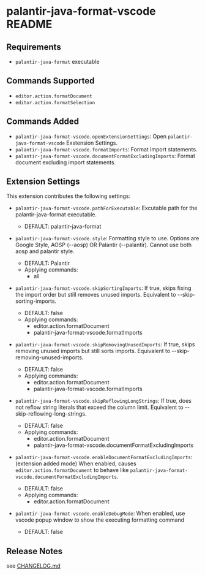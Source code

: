 # palantir-java-format-vscode README

## Requirements

- `palantir-java-format` executable

## Commands Supported

- `editor.action.formatDocument`
- `editor.action.formatSelection`

## Commands Added

- `palantir-java-format-vscode.openExtensionSettings`: Open `palantir-java-format-vscode` Exstension Settings.
- `palantir-java-format-vscode.formatImports`: Format import statements.
- `palantir-java-format-vscode.documentFormatExcludingImports`: Format document excluding import statements.

## Extension Settings

This extension contributes the following settings:

- `palantir-java-format-vscode.pathForExecutable`: Excutable path for the palantir-java-format executable.
  - DEFAULT: palantir-java-format
- `palantir-java-format-vscode.style`: Formatting style to use. Options are Google Style, AOSP (--aosp) OR Palantir (--palantir). Cannot use both aosp and palantir style.
  - DEFAULT: Palantir
  - Applying commands:
    - all
- `palantir-java-format-vscode.skipSortingImports`: If true, skips fixing the import order but still removes unused imports. Equivalent to --skip-sorting-imports.
  - DEFAULT: false
  - Applying commands:
    - editor.action.formatDocument
    - palantir-java-format-vscode.formatImports
- `palantir-java-format-vscode.skipRemovingUnusedImports`: If true, skips removing unused imports but still sorts imports. Equivalent to --skip-removing-unused-imports.
  - DEFAULT: false
  - Applying commands:
    - editor.action.formatDocument
    - palantir-java-format-vscode.formatImports
- `palantir-java-format-vscode.skipReflowingLongStrings`: If true, does not reflow string literals that exceed the column limit. Equivalent to --skip-reflowing-long-strings.

  - DEFAULT: false
  - Applying commands:
    - editor.action.formatDocument
    - palantir-java-format-vscode.documentFormatExcludingImports

- `palantir-java-format-vscode.enableDocumentFormatExcludingImports`: (extension added mode) When enabled, causes `editor.action.formatDocument` to behave like `palantir-java-format-vscode.documentFormatExcludingImports`.
  - DEFAULT: false
  - Applying commands:
    - editor.action.formatDocument

- `palantir-java-format-vscode.enableDebugMode`: When enabled, use vscode popup window to show the executing formatting command
  - DEFAULT: false

<!-- ## Known Issues -->

## Release Notes

see [CHANGELOG.md](CHANGELOG.md)